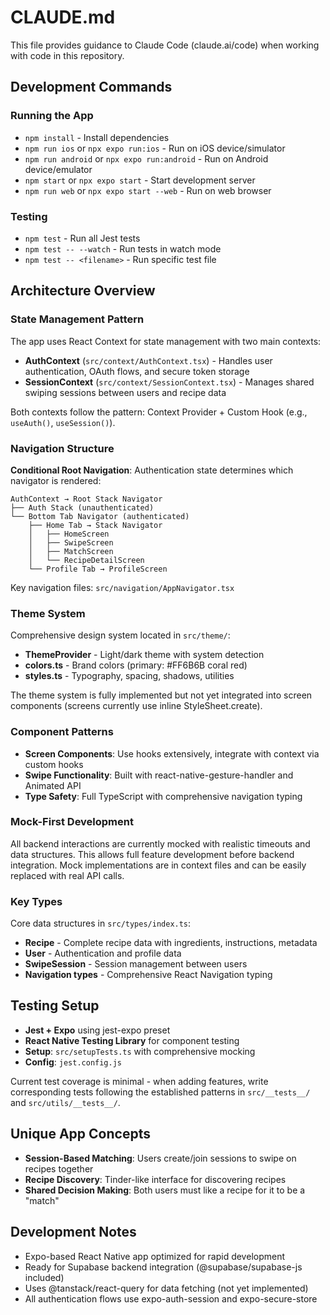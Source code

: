 # CLAUDE.md

This file provides guidance to Claude Code (claude.ai/code) when working with code in this repository.

## Development Commands

### Running the App
- `npm install` - Install dependencies
- `npm run ios` or `npx expo run:ios` - Run on iOS device/simulator
- `npm run android` or `npx expo run:android` - Run on Android device/emulator
- `npm start` or `npx expo start` - Start development server
- `npm run web` or `npx expo start --web` - Run on web browser

### Testing
- `npm test` - Run all Jest tests
- `npm test -- --watch` - Run tests in watch mode
- `npm test -- <filename>` - Run specific test file

## Architecture Overview

### State Management Pattern
The app uses React Context for state management with two main contexts:
- **AuthContext** (`src/context/AuthContext.tsx`) - Handles user authentication, OAuth flows, and secure token storage
- **SessionContext** (`src/context/SessionContext.tsx`) - Manages shared swiping sessions between users and recipe data

Both contexts follow the pattern: Context Provider + Custom Hook (e.g., `useAuth()`, `useSession()`).

### Navigation Structure
**Conditional Root Navigation**: Authentication state determines which navigator is rendered:
```
AuthContext → Root Stack Navigator
├── Auth Stack (unauthenticated)
└── Bottom Tab Navigator (authenticated)
    ├── Home Tab → Stack Navigator
    │   ├── HomeScreen
    │   ├── SwipeScreen  
    │   ├── MatchScreen
    │   └── RecipeDetailScreen
    └── Profile Tab → ProfileScreen
```

Key navigation files: `src/navigation/AppNavigator.tsx`

### Theme System
Comprehensive design system located in `src/theme/`:
- **ThemeProvider** - Light/dark theme with system detection
- **colors.ts** - Brand colors (primary: #FF6B6B coral red)
- **styles.ts** - Typography, spacing, shadows, utilities

The theme system is fully implemented but not yet integrated into screen components (screens currently use inline StyleSheet.create).

### Component Patterns
- **Screen Components**: Use hooks extensively, integrate with context via custom hooks
- **Swipe Functionality**: Built with react-native-gesture-handler and Animated API
- **Type Safety**: Full TypeScript with comprehensive navigation typing

### Mock-First Development
All backend interactions are currently mocked with realistic timeouts and data structures. This allows full feature development before backend integration. Mock implementations are in context files and can be easily replaced with real API calls.

### Key Types
Core data structures in `src/types/index.ts`:
- **Recipe** - Complete recipe data with ingredients, instructions, metadata
- **User** - Authentication and profile data  
- **SwipeSession** - Session management between users
- **Navigation types** - Comprehensive React Navigation typing

## Testing Setup
- **Jest + Expo** using jest-expo preset
- **React Native Testing Library** for component testing
- **Setup**: `src/setupTests.ts` with comprehensive mocking
- **Config**: `jest.config.js`

Current test coverage is minimal - when adding features, write corresponding tests following the established patterns in `src/__tests__/` and `src/utils/__tests__/`.

## Unique App Concepts
- **Session-Based Matching**: Users create/join sessions to swipe on recipes together
- **Recipe Discovery**: Tinder-like interface for discovering recipes
- **Shared Decision Making**: Both users must like a recipe for it to be a "match"

## Development Notes
- Expo-based React Native app optimized for rapid development
- Ready for Supabase backend integration (@supabase/supabase-js included)
- Uses @tanstack/react-query for data fetching (not yet implemented)
- All authentication flows use expo-auth-session and expo-secure-store